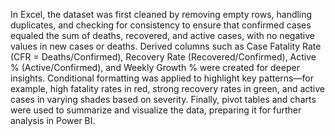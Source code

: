 In Excel, the dataset was first cleaned by removing empty rows, handling duplicates, and checking for consistency to ensure that confirmed cases equaled the sum of deaths, recovered, and active cases, with no negative values in new cases or deaths. Derived columns such as Case Fatality Rate (CFR = Deaths/Confirmed), Recovery Rate (Recovered/Confirmed), Active % (Active/Confirmed), and Weekly Growth % were created for deeper insights. Conditional formatting was applied to highlight key patterns—for example, high fatality rates in red, strong recovery rates in green, and active cases in varying shades based on severity. Finally, pivot tables and charts were used to summarize and visualize the data, preparing it for further analysis in Power BI.
